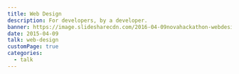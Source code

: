 ```yaml
---
title: Web Design
description: For developers, by a developer.
banner: https://image.slidesharecdn.com/2016-04-09novahackathon-webdesign-171102222422/95/web-design-innovation-hackathon-1-638.jpg?cb=1513306344
date: 2015-04-09
talk: web-design
customPage: true
categories:
  - talk
---
```

